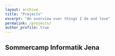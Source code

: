 ```yaml
---
layout: archive
title: "Projects"
excerpt: "An overview over things I do and love"
permalink: /projects/
author_profile: true
---
```


Sommercamp Informatik Jena
----